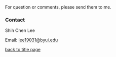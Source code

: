 For question or comments, please send them to me.

### Contact

Shih Chen Lee

Email: lee19031@byui.edu

[back to title page](https://github.com/ListenOne1/cse212-final-project/blob/main/README.md#programming-with-data-structures-python)

